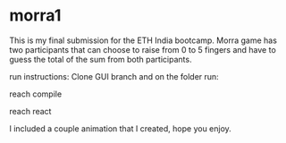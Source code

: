 # morra1

This is my final submission for the ETH India bootcamp.
Morra game has two participants that can choose to raise from 0 to 5 fingers and have to guess the total of the sum from both participants.

run instructions:
Clone GUI branch and on the folder run:

reach compile


reach react

I included a couple animation that I created, hope you enjoy.
